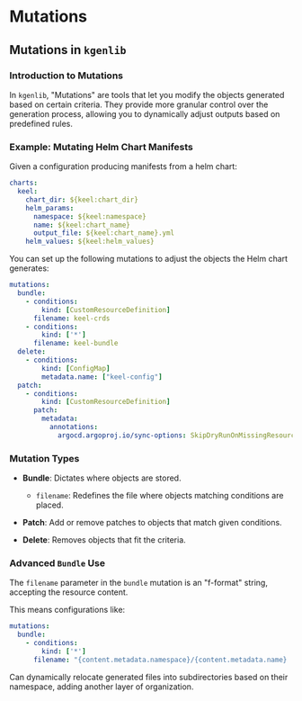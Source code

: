 # Mutations

## **Mutations in `kgenlib`**

### **Introduction to Mutations**

In `kgenlib`, "Mutations" are tools that let you modify the objects generated based on certain criteria. They provide more granular control over the generation process, allowing you to dynamically adjust outputs based on predefined rules.

### **Example: Mutating Helm Chart Manifests**

Given a configuration producing manifests from a helm chart:

```yaml
charts:
  keel:
    chart_dir: ${keel:chart_dir}
    helm_params:
      namespace: ${keel:namespace}
      name: ${keel:chart_name}
      output_file: ${keel:chart_name}.yml
    helm_values: ${keel:helm_values}
```

You can set up the following mutations to adjust the objects the Helm chart generates:

```yaml
mutations:
  bundle:
    - conditions:
        kind: [CustomResourceDefinition]
      filename: keel-crds
    - conditions:
        kind: ['*']
      filename: keel-bundle
  delete:
    - conditions:
        kind: [ConfigMap]
        metadata.name: ["keel-config"]
  patch:
    - conditions:
        kind: [CustomResourceDefinition]
      patch:
        metadata:
          annotations:
            argocd.argoproj.io/sync-options: SkipDryRunOnMissingResource=true,Replace=true
```

### **Mutation Types**

- **Bundle**: Dictates where objects are stored.
  - `filename`: Redefines the file where objects matching conditions are placed.
  
- **Patch**: Add or remove patches to objects that match given conditions.
  
- **Delete**: Removes objects that fit the criteria.

### **Advanced `Bundle` Use**

The `filename` parameter in the `bundle` mutation is an "f-format" string, accepting the resource content. 

This means configurations like:

```yaml
mutations:
  bundle:
    - conditions:
        kind: ['*']
      filename: "{content.metadata.namespace}/{content.metadata.name}
```

Can dynamically relocate generated files into subdirectories based on their namespace, adding another layer of organization.